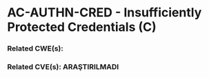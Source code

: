 # AC-AUTHN-CRED - Insufficiently Protected Credentials (C)

### Related CWE(s):
### Related CVE(s): ARAŞTIRILMADI